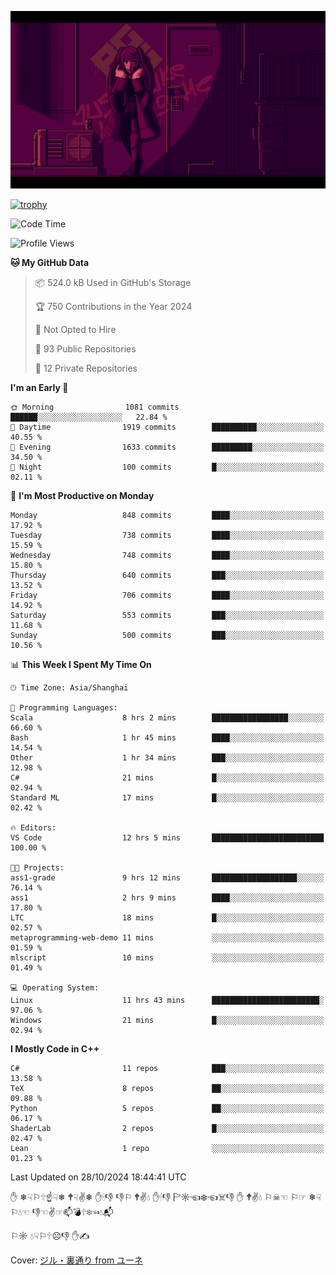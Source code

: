 ![](imgs/main.png)

[![trophy](https://github-profile-trophy.vercel.app/?username=NeilKleistGao&theme=dracula)](https://github.com/ryo-ma/github-profile-trophy)

<!--START_SECTION:waka-->
![Code Time](http://img.shields.io/badge/Code%20Time-1%2C401%20hrs%2036%20mins-blue)

![Profile Views](http://img.shields.io/badge/Profile%20Views-1-blue)

**🐱 My GitHub Data** 

> 📦 524.0 kB Used in GitHub's Storage 
 > 
> 🏆 750 Contributions in the Year 2024
 > 
> 🚫 Not Opted to Hire
 > 
> 📜 93 Public Repositories 
 > 
> 🔑 12 Private Repositories 
 > 
**I'm an Early 🐤** 

```text
🌞 Morning                1081 commits        ██████░░░░░░░░░░░░░░░░░░░   22.84 % 
🌆 Daytime                1919 commits        ██████████░░░░░░░░░░░░░░░   40.55 % 
🌃 Evening                1633 commits        █████████░░░░░░░░░░░░░░░░   34.50 % 
🌙 Night                  100 commits         █░░░░░░░░░░░░░░░░░░░░░░░░   02.11 % 
```
📅 **I'm Most Productive on Monday** 

```text
Monday                   848 commits         ████░░░░░░░░░░░░░░░░░░░░░   17.92 % 
Tuesday                  738 commits         ████░░░░░░░░░░░░░░░░░░░░░   15.59 % 
Wednesday                748 commits         ████░░░░░░░░░░░░░░░░░░░░░   15.80 % 
Thursday                 640 commits         ███░░░░░░░░░░░░░░░░░░░░░░   13.52 % 
Friday                   706 commits         ████░░░░░░░░░░░░░░░░░░░░░   14.92 % 
Saturday                 553 commits         ███░░░░░░░░░░░░░░░░░░░░░░   11.68 % 
Sunday                   500 commits         ███░░░░░░░░░░░░░░░░░░░░░░   10.56 % 
```


📊 **This Week I Spent My Time On** 

```text
🕑︎ Time Zone: Asia/Shanghai

💬 Programming Languages: 
Scala                    8 hrs 2 mins        █████████████████░░░░░░░░   66.60 % 
Bash                     1 hr 45 mins        ████░░░░░░░░░░░░░░░░░░░░░   14.54 % 
Other                    1 hr 34 mins        ███░░░░░░░░░░░░░░░░░░░░░░   12.98 % 
C#                       21 mins             █░░░░░░░░░░░░░░░░░░░░░░░░   02.94 % 
Standard ML              17 mins             █░░░░░░░░░░░░░░░░░░░░░░░░   02.42 % 

🔥 Editors: 
VS Code                  12 hrs 5 mins       █████████████████████████   100.00 % 

🐱‍💻 Projects: 
ass1-grade               9 hrs 12 mins       ███████████████████░░░░░░   76.14 % 
ass1                     2 hrs 9 mins        ████░░░░░░░░░░░░░░░░░░░░░   17.80 % 
LTC                      18 mins             █░░░░░░░░░░░░░░░░░░░░░░░░   02.57 % 
metaprogramming-web-demo 11 mins             ░░░░░░░░░░░░░░░░░░░░░░░░░   01.59 % 
mlscript                 10 mins             ░░░░░░░░░░░░░░░░░░░░░░░░░   01.49 % 

💻 Operating System: 
Linux                    11 hrs 43 mins      ████████████████████████░   97.06 % 
Windows                  21 mins             █░░░░░░░░░░░░░░░░░░░░░░░░   02.94 % 
```

**I Mostly Code in C++** 

```text
C#                       11 repos            ███░░░░░░░░░░░░░░░░░░░░░░   13.58 % 
TeX                      8 repos             ██░░░░░░░░░░░░░░░░░░░░░░░   09.88 % 
Python                   5 repos             ██░░░░░░░░░░░░░░░░░░░░░░░   06.17 % 
ShaderLab                2 repos             █░░░░░░░░░░░░░░░░░░░░░░░░   02.47 % 
Lean                     1 repo              ░░░░░░░░░░░░░░░░░░░░░░░░░   01.23 % 
```




 Last Updated on 28/10/2024 18:44:41 UTC
<!--END_SECTION:waka-->

✋ ❄☟⚐🕆☝☟❄ 🕈☟✌❄ ✋🕯👎 👎⚐ 🕈✌💧 ✋🕯👎 🏱☼☜❄☜☠👎 ✋ 🕈✌💧 ⚐☠☜ ⚐☞ ❄☟⚐💧☜ 👎☜✌☞📫💣🕆❄☜💧📬

⚐☼ 💧☟⚐🕆☹👎 ✋✍

Cover: [ジル・裏通り from ユーネ](https://www.pixiv.net/artworks/62127066)
